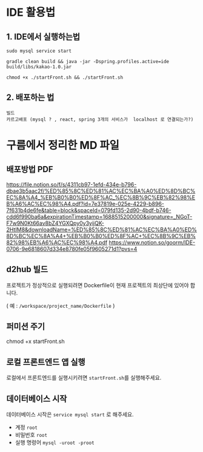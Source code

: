 # IDE 활용법

## 1. IDE에서 실행하는법
```text
sudo mysql service start

gradle clean build && java -jar -Dspring.profiles.active=ide build/libs/kakao-1.0.jar

chmod +x ./startFront.sh && ./startFront.sh
```

## 2.  배포하는 법
```text
빌드
카르고배포 (mysql ? , react, spring 3개의 서비스가  localhost 로 연결되는가?)
```


# 구름에서 정리한 MD 파일

## 배포방법 PDF
https://file.notion.so/f/s/4311cb97-1efd-434e-b796-dbae3b5aac2f/%ED%85%8C%ED%81%AC%EC%BA%A0%ED%8D%BC%EC%8A%A4_%EB%B0%B0%ED%8F%AC_%EC%8B%9C%EB%82%98%EB%A6%AC%EC%98%A4.pdf?id=7e37819e-025e-4229-b896-7f631b4de6fe&table=block&spaceId=079fd135-2d90-4bdf-b746-cdd6f990ba6a&expirationTimestamp=1688515200000&signature=_NGoT-F7w9N0Kt66av8bZ4YGXQpy0y3yijQK-2HtIM8&downloadName=%ED%85%8C%ED%81%AC%EC%BA%A0%ED%8D%BC%EC%8A%A4+%EB%B0%B0%ED%8F%AC+%EC%8B%9C%EB%82%98%EB%A6%AC%EC%98%A4.pdf
https://www.notion.so/goorm/IDE-0706-9e6818607d334e8780fe05f9605271d1?pvs=4

## d2hub 빌드
프로젝트가 정상적으로 실행되려면 Dockerfile이 현재 프로젝트의 최상단에 있어야 합니다.

( 예 : `/workspace/project_name/Dockerfile` )

## 퍼미션 주기
chmod +x startFront.sh

## 로컬 프론트엔드 앱 실행
로컬에서 프론트엔드를 실행시키려면 `startFront.sh`를 실행해주세요.

## 데이터베이스 시작
데이터베이스 시작은 `service mysql start` 로 해주세요.
- 계정 `root`
- 비밀번호 `root`
- 실행 명령어 `mysql -uroot -proot`